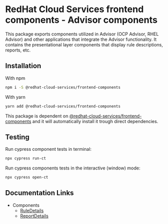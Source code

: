 # RedHat Cloud Services frontend components - Advisor components

This package exports components utilized in Advisor (OCP Advisor, RHEL Advisor) and other applications that integrate the Advisor functionality. It contains the presentational layer components that display rule descriptions, reports, etc.

## Installation

With npm 
```bash
npm i -S @redhat-cloud-services/frontend-components
```

With yarn
```bash
yarn add @redhat-cloud-services/frontend-components
```

This package is dependent on [@redhat-cloud-services/frontend-components](https://www.npmjs.com/package/@redhat-cloud-services/frontend-components) and it will automatically install it trough direct dependencies.

## Testing

Run cypress component tests in terminal:
```bash
npx cypress run-ct
```

Run cypress components tests in the interactive (window) mode:
```bash
npx cypress open-ct
```

## Documentation Links

* Components
  * [RuleDetails](doc/ruleDetails.md)
  * [ReportDetails](doc/reportDetails.md)
 
